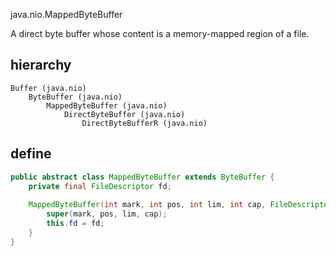 java.nio.MappedByteBuffer

A direct byte buffer whose content is a memory-mapped region of a file.

## hierarchy
```
Buffer (java.nio)
    ByteBuffer (java.nio)
        MappedByteBuffer (java.nio)
            DirectByteBuffer (java.nio)
                DirectByteBufferR (java.nio)
```

## define
```java
public abstract class MappedByteBuffer extends ByteBuffer {
    private final FileDescriptor fd;
    
    MappedByteBuffer(int mark, int pos, int lim, int cap, FileDescriptor fd) {
        super(mark, pos, lim, cap);
        this.fd = fd;
    }    
}
```